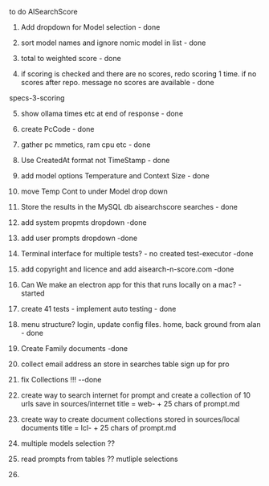to do AISearchScore

1. Add dropdown for Model selection - done

2. sort model names and ignore nomic model in list - done

3. total to weighted score - done

4. if scoring is checked and there are no scores, redo scoring 1 time. if no scores after repo. message no scores are available - done

specs-3-scoring

5. show ollama times etc at end of response - done

6. create PcCode - done

7. gather pc mmetics, ram cpu etc - done

8. Use CreatedAt format not TimeStamp - done

9. add model options Temperature and Context Size - done

10. move Temp Cont to under Model drop down

11. Store the results in the MySQL db aisearchscore searches - done

12. add system propmts dropdown -done

13. add user prompts dropdown -done

14. Terminal interface for multiple tests? - no created test-executor  -done

15. add copyright and licence and add aisearch-n-score.com  -done

15. Can We make an electron app for this that runs locally on a mac? -started

16. create 41 tests - implement auto testing - done

17. menu structure?  login, update config files. home, back ground from alan - done

18. Create Family documents -done

19. collect email address an store in searches table sign up for pro

20. fix Collections !!!  --done

18. create way to search internet for prompt and create a collection of 10  urls save in sources/internet title = web- + 25 chars of prompt.md 

19.  create way to create document collections stored in sources/local documents title = lcl- + 25 chars of prompt.md

20. multiple models selection ??

21. read prompts from tables ?? mutliple selections

22. 









